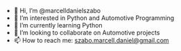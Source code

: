- 👋 Hi, I’m @marcelldanielszabo
- 👀 I’m interested in Python and Automotive Programming
- 🌱 I’m currently learning Python
- 💞️ I’m looking to collaborate on Automotive projects
- 📫 How to reach me: szabo.marcell.daniel@gmail.com

<!---
marcelldanielszabo/marcelldanielszabo is a ✨ special ✨ repository because its `README.md` (this file) appears on your GitHub profile.
You can click the Preview link to take a look at your changes.
--->
